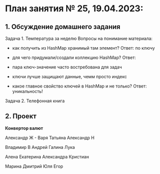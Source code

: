 # План занятия № 25, 19.04.2023:

## 1. Обсуждение домашнего задания
Задача 1.
Температура за неделю
Вопросы на понимание материала:
- как получить из HashMap хранимый там элемент?
Ответ: по ключу

- для чего придумали/создали коллекцию HashMap?
Ответ: 
- пара ключ-значение часто востребована для задач
- ключи лучше защищают данные, чемм просто индекс

- какое главное свойство ключей в HashMap и не только?
Ответ: уникальность!

Задача 2.
Телефонная книга

## 2. Проект  
**Конвертор валют**

Александр Ж - 
Варя
Татьяна
Александр Н


Владимир В
Андрей
Галина
Лука


Алена 
Екатерина
Александра
Кристиан

Марина
Дмитрий 
Юля 
Егор

















